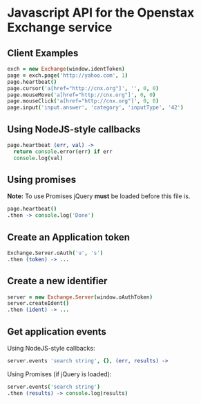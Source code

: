 # Javascript API for the Openstax Exchange service

## Client Examples

```coffee
exch = new Exchange(window.identToken)
page = exch.page('http://yahoo.com', 1)
page.heartbeat()
page.cursor('a[href="http://cnx.org"]', '', 0, 0)
page.mouseMove('a[href="http://cnx.org"]', 0, 0)
page.mouseClick('a[href="http://cnx.org"]', 0, 0)
page.input('input.answer', 'category', 'inputType', '42')
```

## Using NodeJS-style callbacks

```coffee
page.heartbeat (err, val) ->
  return console.error(err) if err
  console.log(val)
```

## Using promises

**Note:** To use Promises jQuery **must** be loaded before this file is.

```coffee
page.heartbeat()
.then -> console.log('Done')
```

## Create an Application token

```coffee
Exchange.Server.oAuth('u', 's')
.then (token) -> ...
```

## Create a new identifier

```coffee
server = new Exchange.Server(window.oAuthToken)
server.createIdent()
.then (ident) -> ...
```

## Get application events

Using NodeJS-style callbacks:

```coffee
server.events 'search string', {}, (err, results) ->
```

Using Promises (if jQuery is loaded):

```coffee
server.events('search string')
.then (results) -> console.log(results)
```
